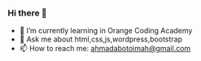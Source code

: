 ### Hi there 👋
- 🌱 I’m currently learning in Orange Coding Academy
- 💬 Ask me about html,css,js,wordpress,bootstrap
- 📫 How to reach me:  ahmadabotoimah@gmail.com




